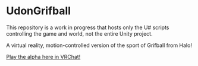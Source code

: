 # UdonGrifball

This repository is a work in progress that hosts only the U# scripts controlling the game and world, not the entire Unity project.

A virtual reality, motion-controlled version of the sport of Grifball from Halo! 

[Play the alpha here in VRChat!](https://vrchat.com/home/launch?worldId=wrld_cf0b5f2b-68b1-4b37-99d4-21523162c81c)
